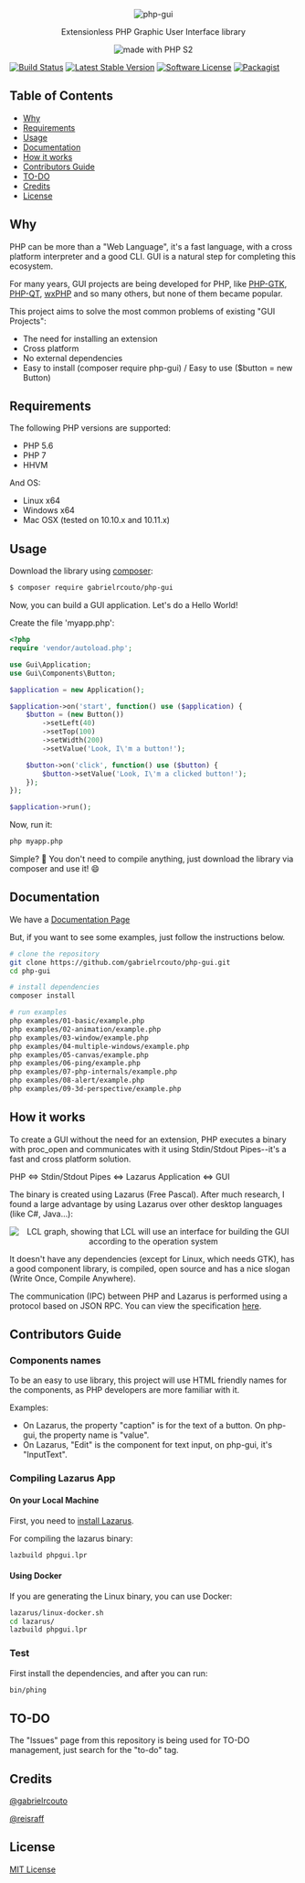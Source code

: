<p align="center"><img src="https://cloud.githubusercontent.com/assets/2197005/14036936/f3457ba0-f21c-11e5-886a-f754e8109c28.png" alt="php-gui" /></p>

<p align="center">Extensionless PHP Graphic User Interface library</p>

<p align="center"><img src="https://cloud.githubusercontent.com/assets/2197005/14338716/85ef00a2-fc4f-11e5-8ae8-7a0d5be74723.gif" alt="made with PHP S2" /></p>

[![Build Status](https://travis-ci.org/gabrielrcouto/php-gui.svg?branch=master)](https://travis-ci.org/gabrielrcouto/php-gui)
[![Latest Stable Version](https://poser.pugx.org/gabrielrcouto/php-gui/v/stable)](https://packagist.org/packages/gabrielrcouto/php-gui)
[![Software License](https://img.shields.io/badge/license-MIT-brightgreen.svg?style=flat)](http://gabrielrcouto.mit-license.org/)
[![Packagist](https://img.shields.io/badge/packagist-install-brightgreen.svg)](https://packagist.org/packages/gabrielrcouto/php-gui)

## Table of Contents

+ [Why](#why)
+ [Requirements](#requirements)
+ [Usage](#usage)
+ [Documentation](#documentation)
+ [How it works](#how-it-works)
+ [Contributors Guide](#contributors-guide)
+ [TO-DO](#to-do)
+ [Credits](#credits)
+ [License](#license)

## Why

PHP can be more than a "Web Language", it's a fast language, with a cross platform interpreter and a good CLI. GUI is a natural step for completing this ecosystem.

For many years, GUI projects are being developed for PHP, like [PHP-GTK](http://gtk.php.net/), [PHP-QT](https://sourceforge.net/projects/php-qt/), [wxPHP](http://wxphp.org/) and so many others, but none of them became popular.

This project aims to solve the most common problems of existing "GUI Projects":

- The need for installing an extension
- Cross platform
- No external dependencies
- Easy to install (composer require php-gui) / Easy to use ($button = new Button)

## Requirements

The following PHP versions are supported:

+ PHP 5.6
+ PHP 7
+ HHVM

And OS:

+ Linux x64
+ Windows x64
+ Mac OSX (tested on 10.10.x and 10.11.x)

## Usage

Download the library using [composer](https://packagist.org/packages/gabrielrcouto/php-gui):

```bash
$ composer require gabrielrcouto/php-gui
```

Now, you can build a GUI application. Let's do a Hello World!

Create the file 'myapp.php':

```php
<?php
require 'vendor/autoload.php';

use Gui\Application;
use Gui\Components\Button;

$application = new Application();

$application->on('start', function() use ($application) {
    $button = (new Button())
        ->setLeft(40)
        ->setTop(100)
        ->setWidth(200)
        ->setValue('Look, I\'m a button!');

    $button->on('click', function() use ($button) {
        $button->setValue('Look, I\'m a clicked button!');
    });
});

$application->run();

```

Now, run it:

```bash
php myapp.php

```

Simple? :clap: You don't need to compile anything, just download the library via composer and use it! :smile:


## Documentation

We have a [Documentation Page](https://gabrielrcouto.github.io/php-gui/dist/#/home)

But, if you want to see some examples, just follow the instructions below.

```bash
# clone the repository
git clone https://github.com/gabrielrcouto/php-gui.git
cd php-gui

# install dependencies
composer install

# run examples
php examples/01-basic/example.php
php examples/02-animation/example.php
php examples/03-window/example.php
php examples/04-multiple-windows/example.php
php examples/05-canvas/example.php
php examples/06-ping/example.php
php examples/07-php-internals/example.php
php examples/08-alert/example.php   
php examples/09-3d-perspective/example.php 

```

## How it works

To create a GUI without the need for an extension, PHP executes a binary with proc_open and communicates with it using Stdin/Stdout Pipes--it's a fast and cross platform solution.

PHP <=> Stdin/Stdout Pipes <=> Lazarus Application <=> GUI

The binary is created using Lazarus (Free Pascal). After much research, I found a large advantage by using Lazarus over other desktop languages (like C#, Java...):

<p align="center"><img src="https://upload.wikimedia.org/wikipedia/commons/thumb/6/65/LCLArchitecture.png/440px-LCLArchitecture.png" alt="LCL graph, showing that LCL will use an interface for building the GUI according to the operation system" /></p>

It doesn't have any dependencies (except for Linux, which needs GTK), has a good component library, is compiled, open source and has a nice slogan (Write Once, Compile Anywhere).

The communication (IPC) between PHP and Lazarus is performed using a protocol based on JSON RPC. You can view the specification [here](PROTOCOL.md).

## Contributors Guide

### Components names

To be an easy to use library, this project will use HTML friendly names for the components, as PHP developers are more familiar with it.

Examples:

- On Lazarus, the property "caption" is for the text of a button. On php-gui, the property name is "value".
- On Lazarus, "Edit" is the component for text input, on php-gui, it's "InputText".

### Compiling Lazarus App

#### On your Local Machine

First, you need to [install Lazarus](http://www.lazarus-ide.org/index.php?page=downloads).

For compiling the lazarus binary:

```bash
lazbuild phpgui.lpr
```

#### Using Docker

If you are generating the Linux binary, you can use Docker:

```bash
lazarus/linux-docker.sh
cd lazarus/
lazbuild phpgui.lpr
```

### Test

First install the dependencies, and after you can run:

```bash
bin/phing
```

## TO-DO

The "Issues" page from this repository is being used for TO-DO management, just search for the "to-do" tag.

## Credits

[@gabrielrcouto](http://www.twitter.com/gabrielrcouto)

[@reisraff](http://www.twitter.com/reisraff)

## License

[MIT License](http://gabrielrcouto.mit-license.org/)
